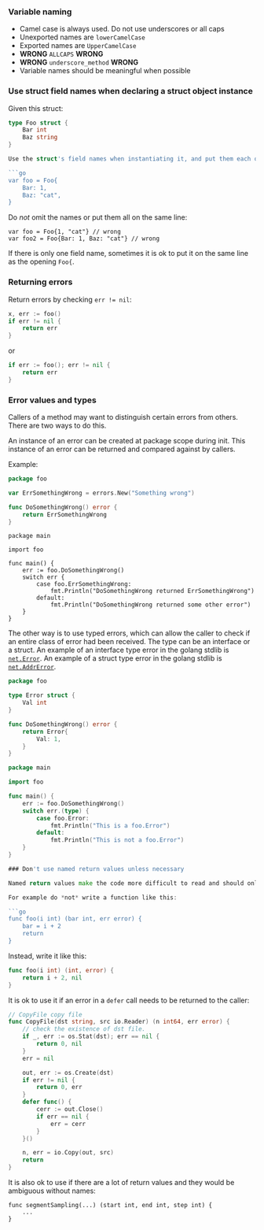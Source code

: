 ### Variable naming

* Camel case is always used. Do not use underscores or all caps
* Unexported names are `lowerCamelCase`
* Exported names are `UpperCamelCase`
* **WRONG** `ALLCAPS` **WRONG**
* **WRONG** `underscore_method` **WRONG**
* Variable names should be meaningful when possible

### Use struct field names when declaring a struct object instance

Given this struct:

```go
type Foo struct {
    Bar int
    Baz string
}

Use the struct's field names when instantiating it, and put them each on their own line:

```go
var foo = Foo{
    Bar: 1,
    Baz: "cat",
}
```

Do *not* omit the names or put them all on the same line:

```
var foo = Foo{1, "cat"} // wrong
var foo2 = Foo{Bar: 1, Baz: "cat"} // wrong
```

If there is only one field name, sometimes it is ok to put it on the same line as the opening `Foo{`.

### Returning errors

Return errors by checking `err != nil`:

```go
x, err := foo()
if err != nil { 
    return err
}
```

or

```go
if err := foo(); err != nil {
    return err
}
```

### Error values and types

Callers of a method may want to distinguish certain errors from others. There are two ways to do this.

An instance of an error can be created at package scope during init. This instance of an error can be returned and compared against by callers.

Example:

```go
package foo

var ErrSomethingWrong = errors.New("Something wrong")

func DoSomethingWrong() error {
    return ErrSomethingWrong
}
```

```
package main

import foo

func main() {
    err := foo.DoSomethingWrong()
    switch err {
        case foo.ErrSomethingWrong:
            fmt.Println("DoSomethingWrong returned ErrSomethingWrong")
        default:
            fmt.Println("DoSomethingWrong returned some other error")
    }
}
```

The other way is to use typed errors, which can allow the caller to check if an entire class of error had been received. The type can be an interface or a struct. An example of an interface type error in the golang stdlib is [`net.Error`](https://golang.org/pkg/net/#Error). An example of a struct type error in the golang stdlib is [`net.AddrError`](https://golang.org/pkg/net/#AddrError).

```go
package foo

type Error struct {
    Val int
}

func DoSomethingWrong() error {
    return Error{
        Val: 1,
    }
}
```

```go
package main

import foo

func main() {
    err := foo.DoSomethingWrong()
    switch err.(type) {
        case foo.Error:
            fmt.Println("This is a foo.Error")
        default:
            fmt.Println("This is not a foo.Error")
    }
}

### Don't use named return values unless necessary

Named return values make the code more difficult to read and should only be used when necessary, such as when using a `defer` to catch an error on function exit.  Sometimes it can be used when there are non-error return values and it is not clear what the meaning of each return value is.

For example do *not* write a function like this:

```go
func foo(i int) (bar int, err error) {
    bar = i + 2
    return
}
```

Instead, write it like this:

```go
func foo(i int) (int, error) {
    return i + 2, nil
}
```

It is ok to use it if an error in a `defer` call needs to be returned to the caller:

```go
// CopyFile copy file
func CopyFile(dst string, src io.Reader) (n int64, err error) {
	// check the existence of dst file.
	if _, err := os.Stat(dst); err == nil {
		return 0, nil
	}
	err = nil

	out, err := os.Create(dst)
	if err != nil {
		return 0, err
	}
	defer func() {
		cerr := out.Close()
		if err == nil {
			err = cerr
		}
	}()

	n, err = io.Copy(out, src)
	return
}
```

It is also ok to use if there are a lot of return values and they would be ambiguous without names:

```
func segmentSampling(...) (start int, end int, step int) {
    ...
}
```